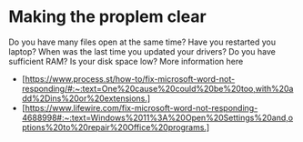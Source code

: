 # Making the proplem clear #
Do you have many files open at the same time?
Have you restarted you laptop?
When was the last time you updated your drivers?
Do you have sufficient RAM?
Is your disk space low?
More information here
- [https://www.process.st/how-to/fix-microsoft-word-not-responding/#:~:text=One%20cause%20could%20be%20too,with%20add%2Dins%20or%20extensions.]
- [https://www.lifewire.com/fix-microsoft-word-not-responding-4688998#:~:text=Windows%2011%3A%20Open%20Settings%20and,options%20to%20repair%20Office%20programs.]
